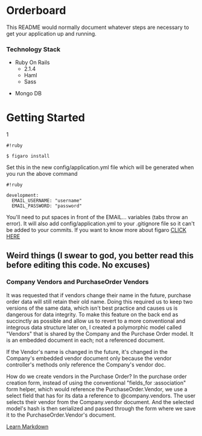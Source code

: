 # Orderboard #

This README would normally document whatever steps are necessary to get your application up and running.

### Technology Stack ###

+ Ruby On Rails
    * 2.1.4
    * Haml
    * Sass
* Mongo DB

# Getting Started #
1

```
#!ruby

$ figaro install
```


Set this in the new config/application.yml file which will be generated when you run the above command


```
#!ruby

development:
  EMAIL_USERNAME: "username"
  EMAIL_PASSWORD: "password"
```


You'll need to put spaces in front of the EMAIL... variables (tabs throw an error). It will also add config/application.yml to your .gitignore file so it can't be added to your commits. If you want to know more about figaro [CLICK HERE](https://github.com/laserlemon/figaro)



## Weird things (I swear to god, you better read this before editing this code. No excuses) ##

### Company Vendors and PurchaseOrder Vendors ###
It was requested that if vendors change their name in the future, purchase order data will still retain their old name. Doing this required us to keep two versions of the same data, which isn't best practice and causes us is dangerous for data integrity. To make this feature on the back end as succinctly as possible and allow us to revert to a more conventional and integrous data structure later on, I created a polymorphic model called "Vendors" that is shared by the Company and the Purchase Order model. It is an embedded document in each; not a referenced document. 

If the Vendor's name is changed in the future, it's changed in the Company's embedded vendor document only because the vendor controller's methods only reference the Company's vendor doc.

How do we create vendors in the Purchase Order? In the purchase order creation form, instead of using the conventional "fields_for :association" form helper, which would reference the PurchaseOrder.Vendor, we use a select field that has for its data a reference to @company.vendors. The user selects their vendor from the Company.vendor document. And the selected model's hash is then serialized and passed through the form where we save it to the PurchaseOrder.Vendor's document.





[Learn Markdown](https://bitbucket.org/tutorials/markdowndemo)